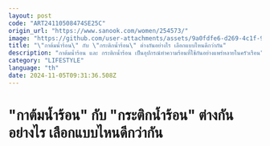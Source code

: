 ```yaml
---
layout: post
code: "ART24110508474SE25C"
origin_url: "https://www.sanook.com/women/254573/"
image: "https://github.com/user-attachments/assets/9a0fdfe6-d269-4c1f-9e23-f8b9f6411358"
title: "\"กาต้มน้ำร้อน\" กับ \"กระติกน้ำร้อน\" ต่างกันอย่างไร เลือกแบบไหนดีกว่ากัน"
description: "กาต้มน้ำร้อน และ กระติกน้ำร้อน เป็นอุปกรณ์ทำความร้อนที่ใช้กันอย่างแพร่หลายในครัวเรือน"
category: "LIFESTYLE"
language: "th"
date: 2024-11-05T09:31:36.508Z
---
```


# "กาต้มน้ำร้อน" กับ "กระติกน้ำร้อน" ต่างกันอย่างไร เลือกแบบไหนดีกว่ากัน